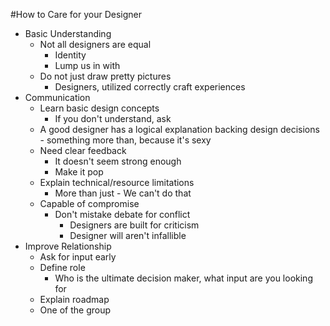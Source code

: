 #How to Care for your Designer
* Basic Understanding
	* Not all designers are equal
		* Identity
		* Lump us in with
	* Do not just draw pretty pictures
		* Designers, utilized correctly craft experiences
* Communication
	* Learn basic design concepts
		* If you don't understand, ask
	* A good designer has a logical explanation backing design decisions - something more than, because it's sexy
	* Need clear feedback
		* It doesn't seem strong enough
		* Make it pop
	* Explain technical/resource limitations
		* More than just - We can't do that
	* Capable of compromise
		* Don't mistake debate for conflict
			* Designers are built for criticism
			* Designer will aren't infallible
* Improve Relationship
	* Ask for input early
	* Define role
		* Who is the ultimate decision maker, what input are you looking for
	* Explain roadmap
	* One of the group
	